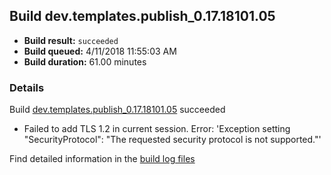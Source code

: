 ## Build dev.templates.publish_0.17.18101.05
- **Build result:** `succeeded`
- **Build queued:** 4/11/2018 11:55:03 AM
- **Build duration:** 61.00 minutes
### Details
Build [dev.templates.publish_0.17.18101.05](https://winappstudio.visualstudio.com/web/build.aspx?pcguid=a4ef43be-68ce-4195-a619-079b4d9834c2&builduri=vstfs%3a%2f%2f%2fBuild%2fBuild%2f25451) succeeded

+ Failed to add TLS 1.2 in current session. Error: 'Exception setting "SecurityProtocol": "The requested security protocol is not supported."'

Find detailed information in the [build log files](https://uwpctdiags.blob.core.windows.net/buildlogs/dev.templates.publish_0.17.18101.05_logs.zip)
